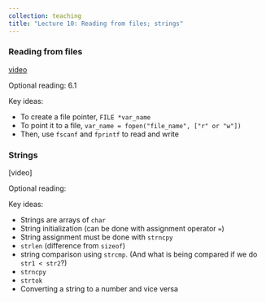 ```yaml
---
collection: teaching
title: "Lecture 10: Reading from files; strings"
---
```


### Reading from files
[video](https://youtu.be/crW2pCMMUBM)

Optional reading: 6.1

Key ideas:
* To create a file pointer, `FILE *var_name`
* To point it to a file, `var_name = fopen("file_name", ["r" or "w"])`
* Then, use `fscanf` and `fprintf` to read and write

### Strings
[video]

Optional reading:

Key ideas:
* Strings are arrays of `char`
* String initialization (can be done with assignment operator `=`)
* String assignment must be done with `strncpy`
* `strlen` (difference from `sizeof`)
* string comparison using `strcmp`. (And what is being compared if we do `str1 <
	str2`?)
* `strncpy`
* `strtok`
* Converting a string to a number and vice versa

